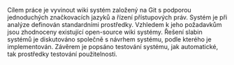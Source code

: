 Cílem práce je vyvinout wiki systém založený na Git s podporou jednoduchých značkovacích jazyků a řízení přístupových práv.
Systém je při analýze definován standardními prostředky.
Vzhledem k jeho požadavkům jsou zhodnoceny existující open-source wiki systémy.
Řešení slabin systémů je diskutováno společně s návrhem systému, podle kterého je implementován.
Závěrem je popsáno testování systému, jak automatické, tak prostředky testování použitelnosti.
